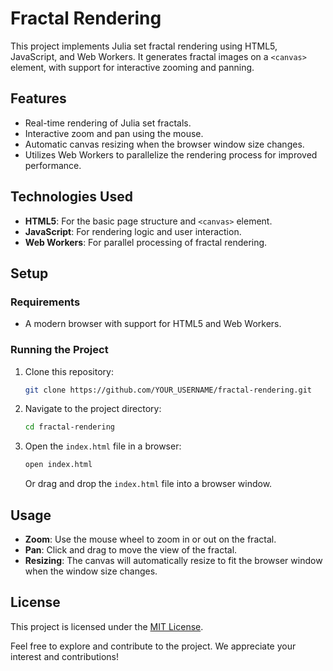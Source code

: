 # Fractal Rendering

This project implements Julia set fractal rendering using HTML5, JavaScript, and Web Workers. It generates fractal images on a `<canvas>` element, with support for interactive zooming and panning.

## Features

- Real-time rendering of Julia set fractals.
- Interactive zoom and pan using the mouse.
- Automatic canvas resizing when the browser window size changes.
- Utilizes Web Workers to parallelize the rendering process for improved performance.

## Technologies Used

- **HTML5**: For the basic page structure and `<canvas>` element.
- **JavaScript**: For rendering logic and user interaction.
- **Web Workers**: For parallel processing of fractal rendering.

## Setup

### Requirements

- A modern browser with support for HTML5 and Web Workers.

### Running the Project

1. Clone this repository:

    ```bash
    git clone https://github.com/YOUR_USERNAME/fractal-rendering.git
    ```

2. Navigate to the project directory:

    ```bash
    cd fractal-rendering
    ```

3. Open the `index.html` file in a browser:

    ```bash
    open index.html
    ```

    Or drag and drop the `index.html` file into a browser window.

## Usage

- **Zoom**: Use the mouse wheel to zoom in or out on the fractal.
- **Pan**: Click and drag to move the view of the fractal.
- **Resizing**: The canvas will automatically resize to fit the browser window when the window size changes.


## License

This project is licensed under the [MIT License](LICENSE).


Feel free to explore and contribute to the project. We appreciate your interest and contributions!

